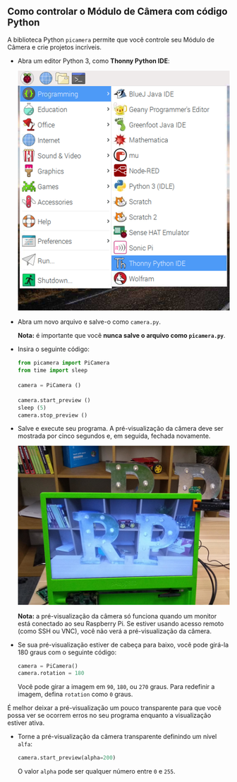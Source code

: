 ## Como controlar o Módulo de Câmera com código Python

A biblioteca Python `picamera` permite que você controle seu Módulo de Câmera e crie projetos incríveis.

- Abra um editor Python 3, como **Thonny Python IDE**:

    ![Abrir Thonny](images/thonny-app-menu.png)

- Abra um novo arquivo e salve-o como `camera.py`.

    **Nota:** é importante que você **nunca salve o arquivo como `picamera.py`**.

- Insira o seguinte código:

    ```python
    from picamera import PiCamera
    from time import sleep

    camera = PiCamera ()

    camera.start_preview ()
    sleep (5)
    camera.stop_preview ()
    ```

- Salve e execute seu programa. A pré-visualização da câmera deve ser mostrada por cinco segundos e, em seguida, fechada novamente.

    ![Pré-visualização da imagem](images/preview.jpg)

    **Nota:** a pré-visualização da câmera só funciona quando um monitor está conectado ao seu Raspberry Pi. Se estiver usando acesso remoto (como SSH ou VNC), você não verá a pré-visualização da câmera.

- Se sua pré-visualização estiver de cabeça para baixo, você pode girá-la 180 graus com o seguinte código:

    ```python
    camera = PiCamera()
    camera.rotation = 180
    ```

    Você pode girar a imagem em `90`, `180`, ou `270` graus. Para redefinir a imagem, defina `rotation` como `0` graus.

É melhor deixar a pré-visualização um pouco transparente para que você possa ver se ocorrem erros no seu programa enquanto a visualização estiver ativa.

- Torne a pré-visualização da câmera transparente definindo um nível `alfa`:

    ```python
    camera.start_preview(alpha=200)
    ```

    O valor `alpha` pode ser qualquer número entre `0` e `255`.